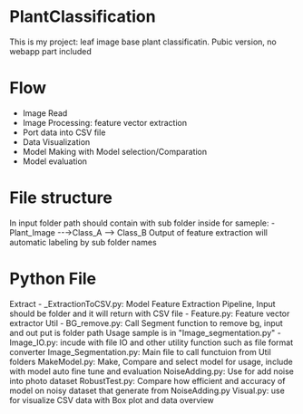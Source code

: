 # PlantClassification
This is my project: leaf image base plant classificatin.
Pubic version, no webapp part included

# Flow 
  - Image Read
  - Image Processing: feature vector extraction
  - Port data into CSV file
  - Data Visualization
  - Model Making with Model selection/Comparation
  - Model evaluation

# File structure
In input folder path should contain with sub folder inside for sameple: 
-Plant_Image
--→Class_A
              --> Class_B
Output of feature extraction will automatic labeling by sub folder names
  
# Python File
  Extract
    - _ExtractionToCSV.py: Model Feature Extraction Pipeline, Input should be folder and it will return with CSV file
    - Feature.py: Feature vector extractor
  Util
    - BG_remove.py: Call Segment function to remove bg, input and out put is folder path
                  Usage sample is in "Image_segmentation.py"
    - Image_IO.py: incude with file IO and other utility function such as file format converter
  Image_Segmentation.py: Main file to call functuion from Util folders
  MakeModel.py: Make, Compare and select model for usage, include with model auto fine tune and evaluation
  NoiseAdding.py: Use for add noise into photo dataset
  RobustTest.py: Compare how efficient and accuracy of model on noisy dataset that generate from NoiseAdding.py
  Visual.py: use for visualize CSV data with Box plot and data overview
